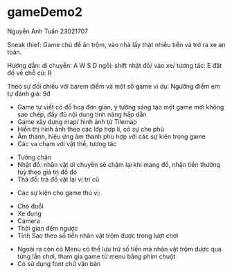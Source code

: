 # gameDemo2
Nguyễn Anh Tuấn 23021707

Sneak thief: Game chủ đề ăn trộm, vào nhà lấy thật nhiều tiền và trở ra xe an toàn. 

Hướng dẫn:
di chuyển: A W S D
ngồi: shift
nhặt đồ/ vào xe/ tương tác: E
đặt đồ về chỗ cũ: R

Theo sự đối chiếu với barem điểm và một số game ví dụ:
Ngưỡng điểm em tự đánh giá: 9đ

- Game tự viết có đồ hoạ đơn giản, ý tưởng sáng tạo một game mới không sao chép, đầy đủ nội dung tính năng hấp dẫn
- Game xây dựng map/ hình ảnh từ Tilemap
- Hiển thị hình ảnh theo các lớp hợp lí, có sự che phủ 
- Âm thanh, hiệu ứng âm thanh phù hợp với các sự kiện trong game
- Các va chạm với vật thể, tương tác
 + Tường chặn
 + Nhặt đồ: nhân vật di chuyển sẽ chậm lại khi mang đồ, nhận tiền thưởng tuỳ theo giá trị đồ đó
 + Thả đồ: trả đồ vật lại vị trí cũ
- Các sự kiện cho game thú vị: 
 + Chó đuổi
 + Xe đụng
 + Camera
 + Thời gian đếm ngược
 + Tính Sao theo số tiền nhân vật trộm được trong lượt chơi
- Ngoài ra còn có Menu có thể lưu trữ số tiền mà nhân vật trộm được qua từng lần chơi, tham gia game từ menu bằng phím chuột
- Có sử dụng font chữ văn bản
